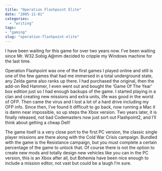 ```yaml
---
title: "Operation Flashpoint Elite"
date: "2005-11-01"
categories:
  - "writing"
tags:
- "gaming"
slug: "operation-flashpoint-elite"
---
```


 <!-- [![OFPEUK.jpg][image-1]][1] -->
I have been waiting for this game for over two years now. I’ve been waiting since Mr. W32.Sobig.A@mm decided to cripple my Windows machine for the last time.

Operation Flashpoint was one of the first games I played online and still is one of the few games that had me immersed in a total underground state, any Zelda game also ranks up there. I had purchased the original, then the add-on Red Hammer, I even went out and bought the ‘Game Of The Year’ box edition just so I had enough backups of the game. I started playing in a clan and creating new missions and extra units, life was good in the world of OFP. Then came the virus and I lost a lot of a hard drive including my OFP info. Since then, I’ve found it difficult to go back, now running a Mac it is damn near impossible, so up steps the Xbox version. Two years later, it is finally released, not bad Codemasters now just sort out Flashpoint2, and I’ll think about getting a cheap Dell!

The game itself is a very close port to the first PC version, the classic single player missions are there along with the Cold War Crisis campaign. Bundled with the game is the Resistance campaign, but you must complete a certain percentage of the game to unlock that. Of course there is not the option to create new mods and totally design new vehicles like you can in the PC version, this is an Xbox after all, but Bohemia have been nice enough to include a mission editor, not vast but could be a laugh I’m sure.
